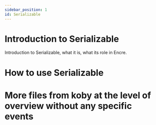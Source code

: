 ```yaml
---
sidebar_position: 1
id: Serializable
---
```


# Introduction to Serializable
Introduction to Serializable, what it is, what its role in Encre.

# How to use Serializable

# More files from koby at the level of overview without any specific events